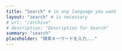 ```yaml
---
title: "Search" # in any language you want
layout: "search" # is necessary
# url: "/archive"
# description: "Description for Search"
summary: "search"
placeholder: "検索キーワードを入力..."
---
```

